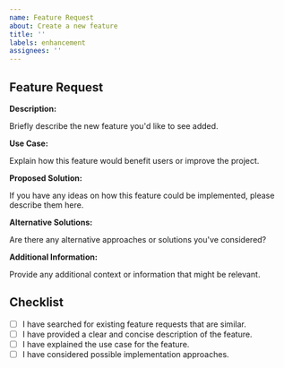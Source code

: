 ```yaml
---
name: Feature Request
about: Create a new feature
title: ''
labels: enhancement
assignees: ''
---
```


## Feature Request

**Description:**

Briefly describe the new feature you'd like to see added.

**Use Case:**

Explain how this feature would benefit users or improve the project.

**Proposed Solution:**

If you have any ideas on how this feature could be implemented, please describe them here.

**Alternative Solutions:**

Are there any alternative approaches or solutions you've considered?

**Additional Information:**

Provide any additional context or information that might be relevant.

## Checklist

- [ ] I have searched for existing feature requests that are similar.
- [ ] I have provided a clear and concise description of the feature.
- [ ] I have explained the use case for the feature.
- [ ] I have considered possible implementation approaches.
